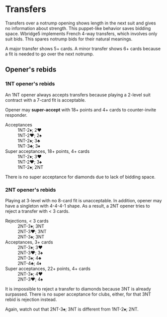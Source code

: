 Transfers
=========
Transfers over a notrump opening shows length in the next suit and gives no
information about strength.  This puppet-like behavior saves bidding space.
Wbridge5 implements French 4-way transfers, which involves only suit bids.
This spares notrump bids for their natural meanings.

A major transfer shows 5+ cards.  A minor transfer shows 6+ cards because a fit
is needed to go over the next notrump.

Opener's rebids
---------------
### 1NT opener's rebids ###
An 1NT opener always accepts transfers because playing a 2-level suit contract
with a 7-card fit is acceptable.

Opener may **super-accept** with 18+ points and 4+ cards to counter-invite
responder.

<dl>
  <dt>Acceptances</dt>
  <dd>1NT-2♦; 2♥</dd>
  <dd>1NT-2♥; 2♠</dd>
  <dd>1NT-2♠; 3♣</dd>
  <dd>1NT-3♣; 3♦</dd>

  <dt>Super acceptances, 18+ points, 4+ cards</dt>
  <dd>1NT-2♦; 3♥</dd>
  <dd>1NT-2♥; 3♠</dd>
  <dd>1NT-2♠; 2NT</dd>
</dl>

There is no super acceptance for diamonds due to lack of bidding space.

### 2NT opener's rebids ###
Playing at 3-level with no 8-card fit is unacceptable.  In addition, opener may
have a singleton with 4-4-4-1 shape.  As a result, a 2NT opener tries to reject
a transfer with < 3 cards.

<dl>
  <dt>Rejections, < 3 cards</dt>
  <dd>2NT-3♦; 3NT</dd>
  <dd>2NT-3♥; 3NT</dd>
  <dd>2NT-3♠; 3NT</dd>

  <dt>Acceptances, 3+ cards</dt>
  <dd>2NT-3♦; 3♥</dd>
  <dd>2NT-3♥; 3♠</dd>
  <dd>2NT-3♠; 4♣</dd>
  <dd>2NT-4♣; 4♦</dd>

  <dt>Super acceptances, 22+ points, 4+ cards</dt>
  <dd>2NT-3♦; 4♥</dd>
  <dd>2NT-3♥; 4♠</dd>
</dl>

It is impossible to reject a transfer to diamonds because 3NT is already surpassed.
There is no super acceptance for clubs, either, for that 3NT rebid is rejection
instead.

Again, watch out that 2NT-3♠; 3NT is different from 1NT-2♠; 2NT.
